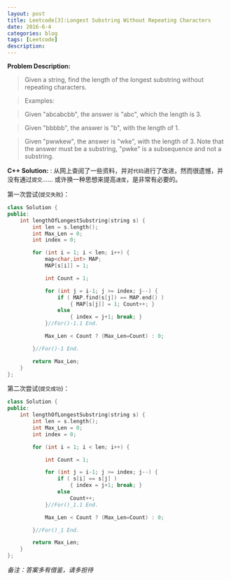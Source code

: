 ```yaml
---
layout: post
title: Leetcode[3]:Longest Substring Without Repeating Characters
date: 2016-6-4
categories: blog
tags: [Leetcode]
description:  
---
```


**Problem Description:**
>Given a string, find the length of the longest substring without repeating characters.

>Examples:

>Given "abcabcbb", the answer is "abc", which the length is 3.

>Given "bbbbb", the answer is "b", with the length of 1.

>Given "pwwkew", the answer is "wke", with the length of 3. Note that the answer must be a substring, "pwke" is a subsequence and not a substring.

**C++ Solution:**
:   从网上查阅了一些资料，并对`代码`进行了改进，然而很遗憾，并没有通过`提交`......
	或许换一种思想来提高`速度`，是非常有必要的。

第一次尝试(`提交失败`)：
``` C++
class Solution {
public:
    int lengthOfLongestSubstring(string s) {
        int len = s.length();
        int Max_Len = 0;
        int index = 0;

        for (int i = 1; i < len; i++) {
            map<char,int> MAP;
            MAP[s[i]] = 1;

            int Count = 1;

            for (int j = i-1; j >= index; j--) {
                if ( MAP.find(s[j]) == MAP.end() )
                    { MAP[s[j]] = 1; Count++; }
                else
                    { index = j+1; break; }
            }//For()-1.1 End.

            Max_Len < Count ? (Max_Len=Count) : 0;

        }//For()-1 End.

        return Max_Len;
    }
};
```

第二次尝试(`提交成功`)：

```C++
class Solution {
public:
    int lengthOfLongestSubstring(string s) {
        int len = s.length();
        int Max_Len = 0;
        int index = 0;

        for (int i = 1; i < len; i++) {

            int Count = 1;

            for (int j = i-1; j >= index; j--) {
                if ( s[i] == s[j] )
                    { index = j+1; break; }
                else
                    Count++;
            }//For()_1.1 End.

            Max_Len < Count ? (Max_Len=Count) : 0;

        }//For()_1 End.

        return Max_Len;
    }
};
```
*备注：答案多有借鉴，请多担待*
